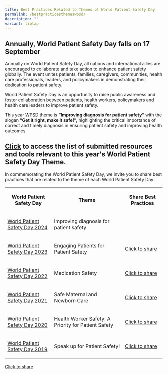 ```yaml
---
title: Best Practices Related to Themes of World Patient Safety Day
permalink: /bestpracticesthemeswpsd/
description: ""
variant: tiptap
---
```

<h2>Annually, World Patient Safety Day falls on 17 September</h2>
<p>Annually on World Patient Safety Day, all nations and international allies
are encouraged to collaborate and take action to enhance patient safety
globally. The event unites patients, families, caregivers, communities,
health care professionals, leaders, and policymakers in demonstrating their
dedication to patient safety.</p>
<p>World Patient Safety Day is an opportunity to raise public awareness and
foster collaboration between patients, health workers, policymakers and
health care leaders to improve patient safety. &nbsp;&nbsp;</p>
<p>This year <a href="https://www.who.int/news-room/events/detail/2024/09/17/default-calendar/world-patient-safety-day-17-september-2024-improving-diagnosis-for-patient-safety" rel="noopener noreferrer nofollow" target="_blank">WPSD </a>theme
is <strong>“Improving diagnosis for patient safety” </strong>with the slogan<strong> “Get it right, make it safe!”,</strong> highlighting
the critical importance of correct and timely diagnosis in ensuring patient
safety and improving health outcomes.</p>
<h2><a href="/world-patient-safety-day-2024-resources/" rel="noopener noreferrer nofollow" target="_blank">Click</a> to access the list of submitted resources and tools relevant to this year's World Patient Safety Day Theme.</h2>
<p>In commemorating the World Patient Safety Day, we invite you to share
best practices that are related to the theme of each World Patient Safety
Day:</p>
<table style="minWidth: 75px">
<colgroup>
<col>
<col>
<col>
</colgroup>
<tbody>
<tr>
<th rowspan="1" colspan="1">
<p>World Patient Safety Day</p>
</th>
<th rowspan="1" colspan="1">
<p>Theme</p>
</th>
<th rowspan="1" colspan="1">
<p>Share Best Practices</p>
</th>
</tr>
<tr>
<td rowspan="1" colspan="1">
<p><a href="https://www.who.int/news-room/events/detail/2024/09/17/default-calendar/world-patient-safety-day-17-september-2024-improving-diagnosis-for-patient-safety" rel="noopener noreferrer nofollow" target="_blank">World Patient Safety Day 2024</a>
</p>
</td>
<td rowspan="1" colspan="1">
<p>Improving diagnosis for patient safety</p>
</td>
<td rowspan="1" colspan="1">
<p></p>
</td>
</tr>
<tr>
<td rowspan="1" colspan="1">
<p><a href="https://www.who.int/campaigns/world-patient-safety-day/2023" rel="noopener noreferrer nofollow" target="_blank">World Patient Safety Day 2023</a>
</p>
</td>
<td rowspan="1" colspan="1">
<p>Engaging Patients for Patient Safety</p>
</td>
<td rowspan="1" colspan="1">
<p><a href="https://for.sg/engagingpatientsforpatientsafetywpsd2023" rel="noopener noreferrer nofollow" target="_blank">Click to share</a>
</p>
</td>
</tr>
<tr>
<td rowspan="1" colspan="1">
<p><a href="https://www.who.int/campaigns/world-patient-safety-day/2022" rel="noopener noreferrer nofollow" target="_blank">World Patient Safety Day 2022</a>
</p>
</td>
<td rowspan="1" colspan="1">
<p>Medication Safety</p>
</td>
<td rowspan="1" colspan="1">
<p><a href="https://form.gov.sg/64e447f20e024d001139dcc5" rel="noopener noreferrer nofollow" target="_blank">Click to share</a>
</p>
</td>
</tr>
<tr>
<td rowspan="1" colspan="1">
<p><a href="https://www.who.int/campaigns/world-patient-safety-day/2021" rel="noopener noreferrer nofollow" target="_blank">World Patient Safety Day 2021</a>
</p>
</td>
<td rowspan="1" colspan="1">
<p>Safe Maternal and Newborn Care</p>
</td>
<td rowspan="1" colspan="1">
<p><a href="https://form.gov.sg/64e449ba3f58260013c32bb7" rel="noopener noreferrer nofollow" target="_blank">Click to share</a>
</p>
</td>
</tr>
<tr>
<td rowspan="1" colspan="1">
<p><a href="https://www.who.int/campaigns/world-patient-safety-day/2020" rel="noopener noreferrer nofollow" target="_blank">World Patient Safety Day 2020</a>
</p>
</td>
<td rowspan="1" colspan="1">
<p>Health Worker Safety: A Priority for Patient Safety</p>
</td>
<td rowspan="1" colspan="1">
<p><a href="https://form.gov.sg/64e44ab4c98c410011f5de95" rel="noopener noreferrer nofollow" target="_blank">Click to share</a>
</p>
</td>
</tr>
<tr>
<td rowspan="1" colspan="1">
<p><a href="https://www.who.int/campaigns/world-patient-safety-day/2019" rel="noopener noreferrer nofollow" target="_blank">World Patient Safety Day 2019</a>
</p>
</td>
<td rowspan="1" colspan="1">
<p>Speak up for Patient Safety!</p>
</td>
<td rowspan="1" colspan="1">
<p><a href="https://form.gov.sg/64e44b7c3f58260013c371bf" rel="noopener noreferrer nofollow" target="_blank">Click to share</a>
</p>
</td>
</tr>
</tbody>
</table>
<p><a href="" rel="noopener noreferrer nofollow" target="_blank">Click to share</a>
</p>